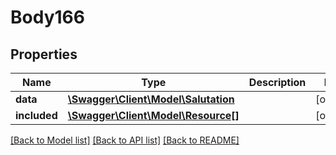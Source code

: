 # Body166

## Properties
Name | Type | Description | Notes
------------ | ------------- | ------------- | -------------
**data** | [**\Swagger\Client\Model\Salutation**](Salutation.md) |  | [optional] 
**included** | [**\Swagger\Client\Model\Resource[]**](Resource.md) |  | [optional] 

[[Back to Model list]](../../README.md#documentation-for-models) [[Back to API list]](../../README.md#documentation-for-api-endpoints) [[Back to README]](../../README.md)

